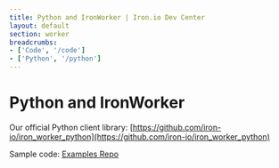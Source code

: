 ```yaml
---
title: Python and IronWorker | Iron.io Dev Center
layout: default
section: worker
breadcrumbs:
- ['Code', '/code']
- ['Python', '/python']
---
```


# Python and IronWorker

Our official Python client library: [https://github.com/iron-io/iron_worker_python](https://github.com/iron-io/iron_worker_python)

Sample code: [Examples Repo](https://github.com/iron-io/iron_worker_examples)